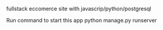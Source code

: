 fullstack eccomerce site with javascrip/python/postgresql

Run command to start this app
python manage.py runserver
